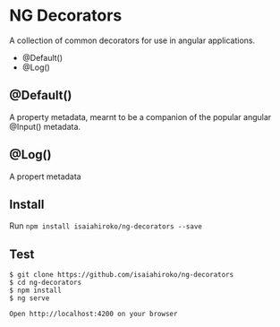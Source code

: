 # NG Decorators

A collection of common decorators for use in angular applications.

+ @Default()
+ @Log()

## @Default()

A property metadata, mearnt to be a companion of the popular angular @Input() metadata.

## @Log()

A propert metadata

## Install

Run `npm install isaiahiroko/ng-decorators --save`

## Test

```
$ git clone https://github.com/isaiahiroko/ng-decorators
$ cd ng-decorators
$ npm install
$ ng serve

Open http://localhost:4200 on your browser
```
